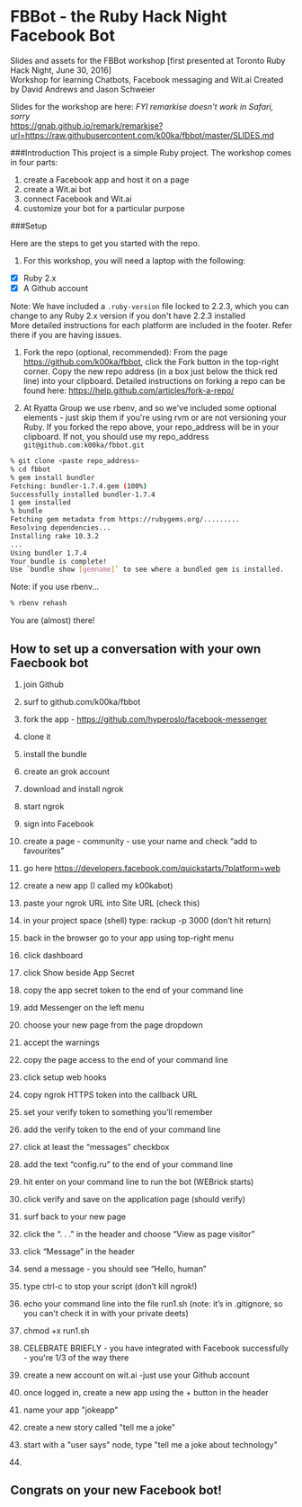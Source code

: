 FBBot - the Ruby Hack Night Facebook Bot
========================================

Slides and assets for the FBBot workshop [first presented at Toronto Ruby Hack Night, June 30, 2016]  
Workshop for learning Chatbots, Facebook messaging and Wit.ai
Created by David Andrews and Jason Schweier  

Slides for the workshop are here: _FYI remarkise doesn't work in Safari, sorry_  
https://gnab.github.io/remark/remarkise?url=https://raw.githubusercontent.com/k00ka/fbbot/master/SLIDES.md

###Introduction
This project is a simple Ruby project. The workshop comes in four parts:
1. create a Facebook app and host it on a page
1. create a Wit.ai bot
1. connect Facebook and Wit.ai
1. customize your bot for a particular purpose

###Setup

Here are the steps to get you started with the repo.

1. For this workshop, you will need a laptop with the following:
  - [x] Ruby 2.x  
  - [x] A Github account  

  Note: We have included a ``.ruby-version`` file locked to 2.2.3, which you can change to any Ruby 2.x version if you don't have 2.2.3 installed  
  More detailed instructions for each platform are included in the footer. Refer there if you are having issues.

1. Fork the repo (optional, recommended):
  From the page https://github.com/k00ka/fbbot, click the Fork button in the top-right corner. Copy the new repo address (in a box just below the thick red line) into your clipboard. Detailed instructions on forking a repo can be found here: https://help.github.com/articles/fork-a-repo/

1. At Ryatta Group we use rbenv, and so we've included some optional elements - just skip them if you're using rvm or are not versioning your Ruby. If you forked the repo above, your repo_address will be in your clipboard. If not, you should use my repo_address ``git@github.com:k00ka/fbbot.git``

  ```sh
  % git clone <paste repo_address>
  % cd fbbot
  % gem install bundler
  Fetching: bundler-1.7.4.gem (100%)
  Successfully installed bundler-1.7.4
  1 gem installed
  % bundle
  Fetching gem metadata from https://rubygems.org/.........
  Resolving dependencies...
  Installing rake 10.3.2
  ...
  Using bundler 1.7.4
  Your bundle is complete!
  Use `bundle show [gemname]` to see where a bundled gem is installed.
  ```
  Note: if you use rbenv...
  ```sh
  % rbenv rehash
  ```
  You are (almost) there!

## How to set up a conversation with your own Faecbook bot

1. join Github
2. surf to github.com/k00ka/fbbot
2. fork the app - https://github.com/hyperoslo/facebook-messenger
3. clone it
4. install the bundle
5. create an grok account
6. download and install ngrok
7. start ngrok
8. sign into Facebook
9. create a page - community - use your name and check “add to favourites”
10. go here https://developers.facebook.com/quickstarts/?platform=web
11. create a new app (I called my k00kabot)
12. paste your ngrok URL into Site URL (check this)
13. in your project space (shell) type: rackup -p 3000 (don’t hit return)
13. back in the browser go to your app using top-right menu
14. click dashboard
15. click Show beside App Secret
16. copy the app secret token to the end of your command line
17. add Messenger on the left menu
18. choose your new page from the page dropdown
19. accept the warnings
20. copy the page access to the end of your command line
21. click setup web hooks
22. copy ngrok HTTPS token into the callback URL
23. set your verify token to something you’ll remember
24. add the verify token to the end of your command line
25. click at least the “messages” checkbox
26. add the text “config.ru” to the end of your command line
27. hit enter on your command line to run the bot (WEBrick starts)
28. click verify and save on the application page (should verify)
29. surf back to your new page
30. click the “. . .” in the header and choose “View as page visitor”
31. click “Message” in the header
32. send a message - you should see “Hello, human”
33. type ctrl-c to stop your script (don’t kill ngrok!)
34. echo your command line into the file run1.sh (note: it’s in .gitignore, so you can't check it in with your private deets)
35. chmod +x run1.sh
36. CELEBRATE BRIEFLY - you have integrated with Facebook successfully - you're 1/3 of the way there

37. create a new account on wit.ai -just use your Github account
38. once logged in, create a new app using the + button in the header
39. name your app "jokeapp"
40. create a new story called "tell me a joke"
41. start with a "user says" node, type "tell me a joke about technology"
42. 

## Congrats on your new Facebook bot!
